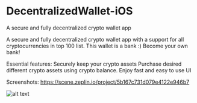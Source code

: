 # DecentralizedWallet-iOS
A secure and fully decentralized crypto wallet app

A secure and fully decentralized crypto wallet app with a support for all cryptocurrencies in top 100 list.  This wallet is a bank :) Become your own bank!  

Essential features:  Securely keep your crypto assets Purchase desired different crypto assets using crypto balance. Enjoy fast and easy to use UI 
 
Screenshots: https://scene.zeplin.io/project/5b167c731d079e4122e946b7

![alt text](https://cdn.zeplin.io/5b167c731d079e4122e946b7/screens/DE7D5BF0-A0C3-49D7-80E1-D51760725DA8.png "Logo Title Text 1")

